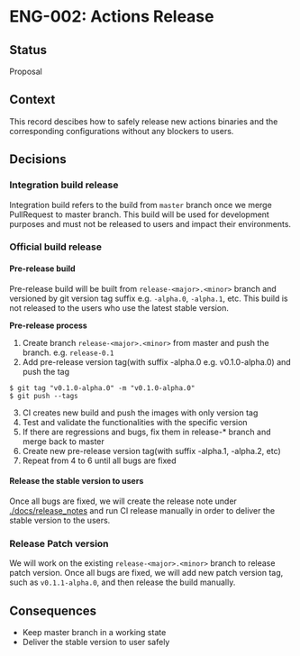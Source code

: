 # ENG-002: Actions Release

## Status

Proposal

## Context

This record descibes how to safely release new actions binaries and the corresponding configurations without any blockers to users.

## Decisions

### Integration build release

Integration build refers to the build from `master` branch once we merge PullRequest to master branch. This build will be used for development purposes and must not be released to users and impact their environments.

### Official build release

#### Pre-release build

Pre-release build will be built from `release-<major>.<minor>` branch and versioned by git version tag suffix e.g. `-alpha.0`, `-alpha.1`, etc. This build is not released to the users who use the latest stable version.

**Pre-release process**
1. Create branch `release-<major>.<minor>` from master and push the branch. e.g. `release-0.1`
2. Add pre-release version tag(with suffix -alpha.0 e.g. v0.1.0-alpha.0) and push the tag
```
$ git tag "v0.1.0-alpha.0" -m "v0.1.0-alpha.0"
$ git push --tags
```
3. CI creates new build and push the images with only version tag
4. Test and validate the functionalities with the specific version
5. If there are regressions and bugs, fix them in release-* branch and merge back to master
6. Create new pre-release version tag(with suffix -alpha.1, -alpha.2, etc)
7. Repeat from 4 to 6 until all bugs are fixed


#### Release the stable version to users

Once all bugs are fixed, we will create the release note under [./docs/release_notes](https://github.com/actionscore/actions/tree/master/docs/release_notes) and run CI release manually in order to deliver the stable version to the users.

### Release Patch version

We will work on the existing `release-<major>.<minor>` branch to release patch version. Once all bugs are fixed, we will add new patch version tag, such as `v0.1.1-alpha.0`, and then release the build manually.

## Consequences

* Keep master branch in a working state
* Deliver the stable version to user safely
